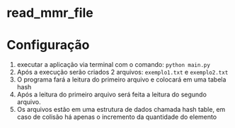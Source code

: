 # read_mmr_file

# Configuração
1. executar a aplicação via terminal com o comando:
    `python main.py`
2. Após a execução serão criados 2 arquivos: `exemplo1.txt` e `exemplo2.txt`
3. O programa fará a leitura do primeiro arquivo e colocará em uma tabela hash
4. Após a leitura do primeiro arquivo será feita a leitura do segundo arquivo.
5. Os arquivos estão em uma estrutura de dados chamada hash table, em caso de colisão há apenas o incremento da quantidade do elemento